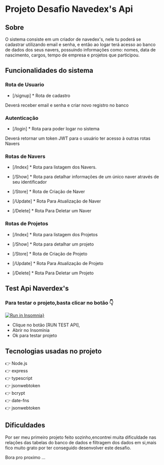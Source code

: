# Projeto Desafio Navedex's Api #

## Sobre
<p>O sistema consiste em um criador de navedex's, nele tu poderá se cadastrar utilizando email e senha, e então ao logar terá acesso ao banco de dados dos seus navers, possuindo informações como: nomes, data de nascimento, cargos, tempo de empresa e projetos que participou.</p>

## Funcionalidades do sistema

### Rota de Usuario

* [/signup] * Rota de cadastro

<p>Deverá receber email e senha e criar novo registro no banco</p>

### Autenticação

* [/login] * Rota para poder logar no sistema

<p>Deverá retornar um token JWT para o usuário ter acesso à outras rotas
Navers</p>

###  Rotas  de Navers

* [/Index] * Rota para listagem dos Navers.

* [/Show] * Rota para detalhar informações de um único naver através de seu identificador

* [/Store] * Rota de Criação de Naver

* [/Update] * Rota Para Atualização de Naver

* [/Delete] * Rota Para Deletar um Naver

### Rotas de Projetos

* [/Index] * Rota para listagem dos Projetos

* [/Show] * Rota para detalhar um projeto

* [/Store] * Rota de Criação de Projeto

* [/Update] * Rota Para Atualização de Projeto

* [/Delete] * Rota Para Deletar um Projeto

## Test Api Naverdex's

### Para testar o projeto,basta clicar no botão 👇
[![Run in Insomnia}](https://insomnia.rest/images/run.svg)](https://insomnia.rest/run/?label=Test%20Naverdex's%20Back-End&uri=https%3A%2F%2Fraw.githubusercontent.com%2FLeandro-Faustino%2FDesafio-Navedexs%2Fmain%2FInsomnia_test.json)

* Clique no botão [RUN TEST API],
* Abrir no Insominia
* Ok para testar projeto

## Tecnologias usadas no projeto
👉  Node.js <br />
👉  express <br />
👉  typescript <br />
👉  jsonwebtoken <br />
👉  bcrypt <br />
👉  date-fns <br />
👉  jsonwebtoken <br />

## Dificuldades
<p>Por ser meu primeiro projeto feito sozinho,encontrei muita dificuldade nas relações das tabelas do banco de dados e filtragem dos dados em si,mais fico muito grato por ter conseguido desenvolver este desafio.</p>

<p>Bora pro proximo ...</p>
